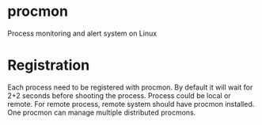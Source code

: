procmon
=======

Process monitoring and alert system on Linux

Registration
============
Each process need to be registered with procmon. By default it will wait for 2+2 seconds before shooting the process.
Process could be local or remote. For remote process, remote system should have procmon installed. One procmon can manage
multiple distributed procmons.
